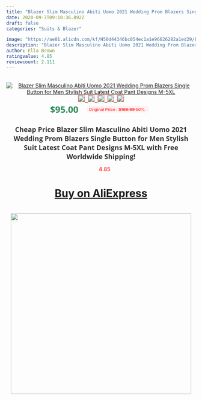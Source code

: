 ```yaml
---
title: "Blazer Slim Masculino Abiti Uomo 2021 Wedding Prom Blazers Single Button for Men Stylish Suit Latest Coat Pant Designs M-5XL"
date: 2020-09-7T09:10:36.892Z
draft: false
categories: "Suits & Blazer"

image: "https://ae01.alicdn.com/kf/H50d44346bc054ec1a1e96626282a1ed29/Blazer-Slim-Masculino-Abiti-Uomo-2021-Wedding-Prom-Blazers-Single-Button-for-Men-Stylish-Suit-Latest.jpg"
description: "Blazer Slim Masculino Abiti Uomo 2021 Wedding Prom Blazers Single Button for Men Stylish Suit Latest Coat Pant Designs M-5XL"
author: Ella Brown
ratingvalue: 4.85
reviewcount: 2.111
---
```

<br>
<div style="text-align: center;">
<a href="https://s.click.aliexpress.com/e/_AB3IPT" target="_blank" rel="nofollow noopener noreferrer"><img alt="Blazer Slim Masculino Abiti Uomo 2021 Wedding Prom Blazers Single Button for Men Stylish Suit Latest Coat Pant Designs M-5XL" class="magnifier-image" src="https://ae01.alicdn.com/kf/H50d44346bc054ec1a1e96626282a1ed29/Blazer-Slim-Masculino-Abiti-Uomo-2021-Wedding-Prom-Blazers-Single-Button-for-Men-Stylish-Suit-Latest.jpg_640x640.jpg">
<br>
<img style="border:1px solid salmon" src="https://ae01.alicdn.com/kf/H50d44346bc054ec1a1e96626282a1ed29/Blazer-Slim-Masculino-Abiti-Uomo-2021-Wedding-Prom-Blazers-Single-Button-for-Men-Stylish-Suit-Latest.jpg_120x120.jpg">&nbsp;&nbsp;<img style="border:1px solid salmon" src="https://ae01.alicdn.com/kf/H1da6a00d5cc4478885c858a60e320affG/Blazer-Slim-Masculino-Abiti-Uomo-2021-Wedding-Prom-Blazers-Single-Button-for-Men-Stylish-Suit-Latest.jpg_120x120.jpg">&nbsp;&nbsp;<img style="border:1px solid salmon" src="https://ae01.alicdn.com/kf/H87ba7ae9fb4844ea82764f65c8b2fd16J/Blazer-Slim-Masculino-Abiti-Uomo-2021-Wedding-Prom-Blazers-Single-Button-for-Men-Stylish-Suit-Latest.jpg_120x120.jpg">&nbsp;&nbsp;<img style="border:1px solid salmon" src="https://ae01.alicdn.com/kf/H8e7cf221ed27475e8b5faec9c254060eD/Blazer-Slim-Masculino-Abiti-Uomo-2021-Wedding-Prom-Blazers-Single-Button-for-Men-Stylish-Suit-Latest.jpg_120x120.jpg">&nbsp;&nbsp;<img style="border:1px solid salmon" src="https://ae01.alicdn.com/kf/H93f17ed0480b4a9db07d2f2973c0b09de/Blazer-Slim-Masculino-Abiti-Uomo-2021-Wedding-Prom-Blazers-Single-Button-for-Men-Stylish-Suit-Latest.jpg_120x120.jpg"></a></div><br0>
<div style="text-align: center;"><span style="background-color: white; border: 0px; box-sizing: border-box; color: seagreen; display: inline-block; font-family: &quot;open sans&quot; , &quot;arial&quot; , &quot;helvetica&quot; , sans-serif , &quot;heiti&quot;; font-size: 24px; font-stretch: inherit; font-weight: 700; line-height: inherit; margin: 0px 10px 0px 0px; padding: 0px; vertical-align: middle;">$95.00 </span>
<span style="background: rgb(255 , 241 , 241); border-radius: 3px; border: 0px; box-sizing: border-box; color: #ff4747; display: inline-block; font-family: inherit; font-size: 12px; font-stretch: inherit; font-style: inherit; font-variant: inherit; font-weight: 600; line-height: inherit; margin: 0px; padding: 2px 5px; transform: scale(0.9); vertical-align: middle;">Original Price : <b style="text-decoration: line-through;">$189.99 </b> 50%&nbsp;&nbsp;</span></div>
<h1 style="color: #333333; display: inline-block; font-family: &quot;open sans&quot; , &quot;arial&quot; , &quot;helvetica&quot; , sans-serif , &quot;heiti&quot;; font-size: 18px; font-stretch: inherit; font-weight: 700; text-align: center;">Cheap Price Blazer Slim Masculino Abiti Uomo 2021 Wedding Prom Blazers Single Button for Men Stylish Suit Latest Coat Pant Designs M-5XL with Free Worldwide Shipping!</h1>
<div style="color: #ff4747; text-align: center;">
<img src="https://4.bp.blogspot.com/-M0ZcTcb-5uY/XleCXlxnR4I/AAAAAAAAAEc/OrjgMkXV1oMQFaCRZj5HQwOCBcu3w1FegCPcBGAYYCw/s1600/star.png" style="height: 15px;">&nbsp;<b>4.85</b></div>
<div class="button_cont" align="center"><a class="buynow_a" href="https://s.click.aliexpress.com/e/_AB3IPT" target="_blank" rel="nofollow noopener noreferrer"><H1>Buy on AliExpress</H1></a></div><br>
<div class="separator" style="clear: both; text-align: center;">
<img src="https://lh3.googleusercontent.com/-pTy5HemUv9M/XlePHvY0dAI/AAAAAAAAAE4/0nX5iRUoIWY8eMW9Dpxeirr157OZliDIgCLcBGAsYHQ/s1600/badge.gif" width="480">
</div>
